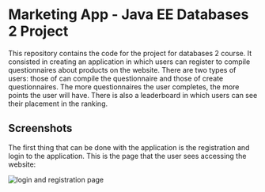 # Marketing App - Java EE Databases 2 Project
This repository contains the code for the project for databases 2 course. It consisted in creating an application in which users can register to compile questionnaires about products on the website. There are two types of users: those of can compile the questionnaire and those of create questionnaires. The more questionnaires the user completes, the more points the user will have. There is also a leaderboard in which users can see their placement in the ranking.

## Screenshots
The first thing that can be done with the application is the registration and login to the application. This is the page that the user sees accessing the website:

![login and registration page](https://github.com/marcopetri98/MarketingApp_Java_DB2/blob/master/images/login.png)
